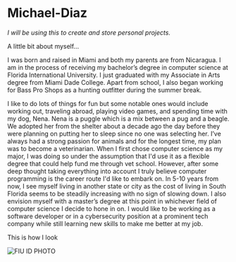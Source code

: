 # Michael-Diaz
<i>I will be using this to create and store personal projects.</i>

A little bit about myself... 

<p>I was born and raised in Miami and both my parents are from Nicaragua. I am in the process of receiving my bachelor’s degree in computer science at Florida International University. I just graduated with my Associate in Arts degree from Miami Dade College. Apart from school, I also began working for Bass Pro Shops as a hunting outfitter during the summer break.</p>
<p>I like to do lots of things for fun but some notable ones would include working out, traveling abroad, playing video games, and spending time with my dog, Nena. Nena is a puggle which is a mix between a pug and a beagle. We adopted her from the shelter about a decade ago the day before they were planning on putting her to sleep since no one was selecting her. I’ve always had a strong passion for animals and for the longest time, my plan was to become a veterinarian. When I first chose computer science as my major, I was doing so under the assumption that I'd use it as a flexible degree that could help fund me through vet school. However, after some deep thought taking everything into account I truly believe computer programming is the career route I'd like to embark on. In 5-10 years from now, I see myself living in another state or city as the cost of living in South Florida seems to be steadily increasing with no sign of slowing down. I also envision myself with
a master’s degree at this point in whichever field of computer science I decide to hone in on. I would like to be working as a software developer or in a cybersecurity position at a prominent tech company while still learning new skills to make me better at my job.</p>

This is how I look

<imgsrc>![FIU ID PHOTO](https://github.com/MichaelDiaz47/Michael-Diaz/assets/147767233/d48c8a23-707e-41c8-8488-b21168990787)
